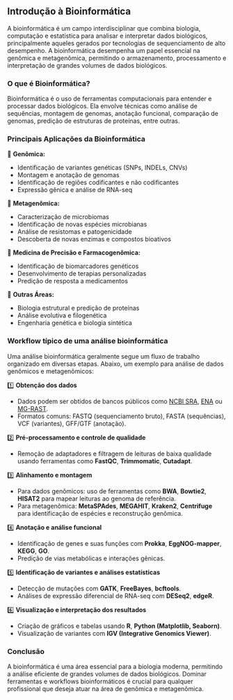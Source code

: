 ## **Introdução à Bioinformática**  

A bioinformática é um campo interdisciplinar que combina biologia, computação e estatística para analisar e interpretar dados biológicos, principalmente aqueles gerados por tecnologias de sequenciamento de alto desempenho. A bioinformática desempenha um papel essencial na genômica e metagenômica, permitindo o armazenamento, processamento e interpretação de grandes volumes de dados biológicos.

###  **O que é Bioinformática?**  

Bioinformática é o uso de ferramentas computacionais para entender e processar dados biológicos. Ela envolve técnicas como análise de sequências, montagem de genomas, anotação funcional, comparação de genomas, predição de estruturas de proteínas, entre outras.

### **Principais Aplicações da Bioinformática**  

🔬 **Genômica:**  
- Identificação de variantes genéticas (SNPs, INDELs, CNVs)  
- Montagem e anotação de genomas  
- Identificação de regiões codificantes e não codificantes  
- Expressão gênica e análise de RNA-seq  

🦠 **Metagenômica:**  
- Caracterização de microbiomas  
- Identificação de novas espécies microbianas  
- Análise de resistomas e patogenicidade  
- Descoberta de novas enzimas e compostos bioativos  

💊 **Medicina de Precisão e Farmacogenômica:**  
- Identificação de biomarcadores genéticos  
- Desenvolvimento de terapias personalizadas  
- Predição de resposta a medicamentos  

🔗 **Outras Áreas:**  
- Biologia estrutural e predição de proteínas  
- Análise evolutiva e filogenética  
- Engenharia genética e biologia sintética  

### **Workflow típico de uma análise bioinformática**  

Uma análise bioinformática geralmente segue um fluxo de trabalho organizado em diversas etapas. Abaixo, um exemplo para análise de dados genômicos e metagenômicos:

1️⃣ **Obtenção dos dados**  
   - Dados podem ser obtidos de bancos públicos como [NCBI SRA](https://www.ncbi.nlm.nih.gov/sra), [ENA](https://www.ebi.ac.uk/ena/browser/home) ou [MG-RAST](https://www.mg-rast.org/).  
   - Formatos comuns: FASTQ (sequenciamento bruto), FASTA (sequências), VCF (variantes), GFF/GTF (anotação).  

2️⃣ **Pré-processamento e controle de qualidade**  
   - Remoção de adaptadores e filtragem de leituras de baixa qualidade usando ferramentas como **FastQC**, **Trimmomatic**, **Cutadapt**.  

3️⃣ **Alinhamento e montagem**  
   - Para dados genômicos: uso de ferramentas como **BWA**, **Bowtie2**, **HISAT2** para mapear leituras ao genoma de referência.  
   - Para metagenômica: **MetaSPAdes**, **MEGAHIT**, **Kraken2**, **Centrifuge** para identificação de espécies e reconstrução genômica.  

4️⃣ **Anotação e análise funcional**  
   - Identificação de genes e suas funções com **Prokka**, **EggNOG-mapper**, **KEGG**, **GO**.  
   - Predição de vias metabólicas e interações gênicas.  

5️⃣ **Identificação de variantes e análises estatísticas**  
   - Detecção de mutações com **GATK**, **FreeBayes**, **bcftools**.  
   - Análises de expressão diferencial de RNA-seq com **DESeq2**, **edgeR**.  

6️⃣ **Visualização e interpretação dos resultados**  
   - Criação de gráficos e tabelas usando **R**, **Python (Matplotlib, Seaborn)**.  
   - Visualização de variantes com **IGV (Integrative Genomics Viewer)**.  


### **Conclusão**  

A bioinformática é uma área essencial para a biologia moderna, permitindo a análise eficiente de grandes volumes de dados biológicos. Dominar ferramentas e workflows bioinformáticos é crucial para qualquer profissional que deseja atuar na área de genômica e metagenômica.


